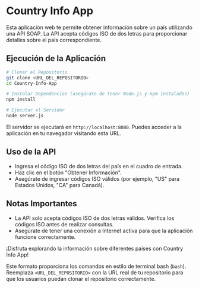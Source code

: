 


# Country Info App

Esta aplicación web te permite obtener información sobre un país utilizando una API SOAP. La API acepta códigos ISO de dos letras para proporcionar detalles sobre el país correspondiente.

## Ejecución de la Aplicación

```bash
# Clonar el Repositorio
git clone <URL_DEL_REPOSITORIO>
cd Country-Info-App

# Instalar Dependencias (asegúrate de tener Node.js y npm instalados)
npm install

# Ejecutar el Servidor
node server.js
```

El servidor se ejecutará en `http://localhost:8080`. Puedes acceder a la aplicación en tu navegador visitando esta URL.

## Uso de la API

- Ingresa el código ISO de dos letras del país en el cuadro de entrada.
- Haz clic en el botón "Obtener Información".
- Asegúrate de ingresar códigos ISO válidos (por ejemplo, "US" para Estados Unidos, "CA" para Canadá).

## Notas Importantes

- La API solo acepta códigos ISO de dos letras válidos. Verifica los códigos ISO antes de realizar consultas.
- Asegúrate de tener una conexión a Internet activa para que la aplicación funcione correctamente.

¡Disfruta explorando la información sobre diferentes países con Country Info App!

Este formato proporciona los comandos en estilo de terminal bash (`bash`). Reemplaza `<URL_DEL_REPOSITORIO>` con la URL real de tu repositorio para que los usuarios puedan clonar el repositorio correctamente.